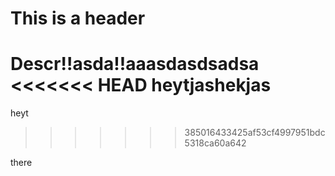 # This is a header
Descr!!asda!!aaasdasdsadsa
<<<<<<< HEAD
heytjashekjas
=======
heyt
>>>>>>> 385016433425af53cf4997951bdc5318ca60a642

there
